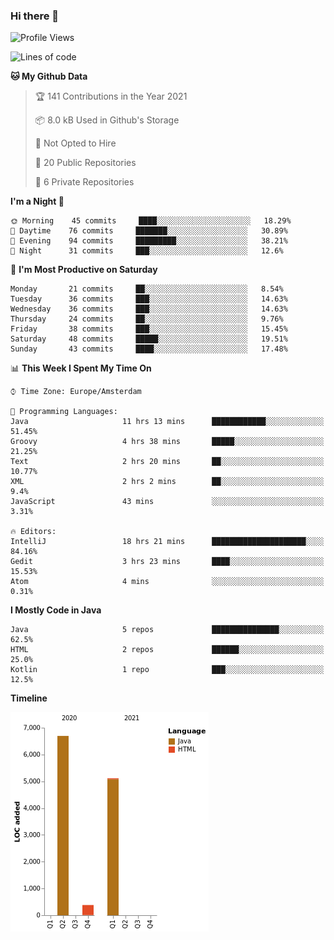 ### Hi there 👋


<!--START_SECTION:waka-->
![Profile Views](http://img.shields.io/badge/Profile%20Views-56-blue)

![Lines of code](https://img.shields.io/badge/From%20Hello%20World%20I%27ve%20Written-12191%20lines%20of%20code-blue)

**🐱 My Github Data** 

> 🏆 141 Contributions in the Year 2021
 > 
> 📦 8.0 kB Used in Github's Storage 
 > 
> 🚫 Not Opted to Hire
 > 
> 📜 20 Public Repositories 
 > 
> 🔑 6 Private Repositories  
 > 
**I'm a Night 🦉** 

```text
🌞 Morning    45 commits     ████░░░░░░░░░░░░░░░░░░░░░   18.29% 
🌆 Daytime    76 commits     ███████░░░░░░░░░░░░░░░░░░   30.89% 
🌃 Evening    94 commits     █████████░░░░░░░░░░░░░░░░   38.21% 
🌙 Night      31 commits     ███░░░░░░░░░░░░░░░░░░░░░░   12.6%

```
📅 **I'm Most Productive on Saturday** 

```text
Monday       21 commits     ██░░░░░░░░░░░░░░░░░░░░░░░   8.54% 
Tuesday      36 commits     ███░░░░░░░░░░░░░░░░░░░░░░   14.63% 
Wednesday    36 commits     ███░░░░░░░░░░░░░░░░░░░░░░   14.63% 
Thursday     24 commits     ██░░░░░░░░░░░░░░░░░░░░░░░   9.76% 
Friday       38 commits     ███░░░░░░░░░░░░░░░░░░░░░░   15.45% 
Saturday     48 commits     █████░░░░░░░░░░░░░░░░░░░░   19.51% 
Sunday       43 commits     ████░░░░░░░░░░░░░░░░░░░░░   17.48%

```


📊 **This Week I Spent My Time On** 

```text
⌚︎ Time Zone: Europe/Amsterdam

💬 Programming Languages: 
Java                     11 hrs 13 mins      ████████████░░░░░░░░░░░░░   51.45% 
Groovy                   4 hrs 38 mins       █████░░░░░░░░░░░░░░░░░░░░   21.25% 
Text                     2 hrs 20 mins       ██░░░░░░░░░░░░░░░░░░░░░░░   10.77% 
XML                      2 hrs 2 mins        ██░░░░░░░░░░░░░░░░░░░░░░░   9.4% 
JavaScript               43 mins             ░░░░░░░░░░░░░░░░░░░░░░░░░   3.31%

🔥 Editors: 
IntelliJ                 18 hrs 21 mins      █████████████████████░░░░   84.16% 
Gedit                    3 hrs 23 mins       ████░░░░░░░░░░░░░░░░░░░░░   15.53% 
Atom                     4 mins              ░░░░░░░░░░░░░░░░░░░░░░░░░   0.31%

```

**I Mostly Code in Java** 

```text
Java                     5 repos             ███████████████░░░░░░░░░░   62.5% 
HTML                     2 repos             ██████░░░░░░░░░░░░░░░░░░░   25.0% 
Kotlin                   1 repo              ███░░░░░░░░░░░░░░░░░░░░░░   12.5%

```


**Timeline**

![Chart not found](https://raw.githubusercontent.com/powercasgamer/powercasgamer/master/charts/bar_graph.png) 


<!--END_SECTION:waka-->
